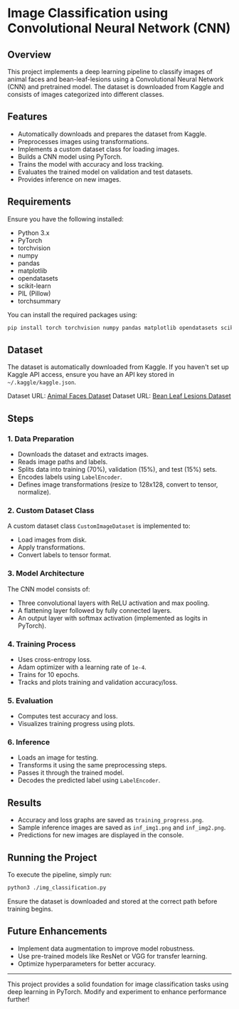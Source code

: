 # Image Classification using Convolutional Neural Network (CNN)

## Overview
This project implements a deep learning pipeline to classify images of animal faces and bean-leaf-lesions using a Convolutional Neural Network (CNN) and pretrained model. The dataset is downloaded from Kaggle and consists of images categorized into different classes.

## Features
- Automatically downloads and prepares the dataset from Kaggle.
- Preprocesses images using transformations.
- Implements a custom dataset class for loading images.
- Builds a CNN model using PyTorch.
- Trains the model with accuracy and loss tracking.
- Evaluates the trained model on validation and test datasets.
- Provides inference on new images.

## Requirements
Ensure you have the following installed:
- Python 3.x
- PyTorch
- torchvision
- numpy
- pandas
- matplotlib
- opendatasets
- scikit-learn
- PIL (Pillow)
- torchsummary

You can install the required packages using:
```bash
pip install torch torchvision numpy pandas matplotlib opendatasets scikit-learn pillow torchsummary
```

## Dataset
The dataset is automatically downloaded from Kaggle. If you haven't set up Kaggle API access, ensure you have an API key stored in `~/.kaggle/kaggle.json`.

Dataset URL: [Animal Faces Dataset](https://www.kaggle.com/datasets/andrewmvd/animal-faces)
Dataset URL: [Bean Leaf Lesions Dataset](https://www.kaggle.com/datasets/marquis03/bean-leaf-lesions-classification)

## Steps
### 1. Data Preparation
- Downloads the dataset and extracts images.
- Reads image paths and labels.
- Splits data into training (70%), validation (15%), and test (15%) sets.
- Encodes labels using `LabelEncoder`.
- Defines image transformations (resize to 128x128, convert to tensor, normalize).

### 2. Custom Dataset Class
A custom dataset class `CustomImageDataset` is implemented to:
- Load images from disk.
- Apply transformations.
- Convert labels to tensor format.

### 3. Model Architecture
The CNN model consists of:
- Three convolutional layers with ReLU activation and max pooling.
- A flattening layer followed by fully connected layers.
- An output layer with softmax activation (implemented as logits in PyTorch).

### 4. Training Process
- Uses cross-entropy loss.
- Adam optimizer with a learning rate of `1e-4`.
- Trains for 10 epochs.
- Tracks and plots training and validation accuracy/loss.

### 5. Evaluation
- Computes test accuracy and loss.
- Visualizes training progress using plots.

### 6. Inference
- Loads an image for testing.
- Transforms it using the same preprocessing steps.
- Passes it through the trained model.
- Decodes the predicted label using `LabelEncoder`.

## Results
- Accuracy and loss graphs are saved as `training_progress.png`.
- Sample inference images are saved as `inf_img1.png` and `inf_img2.png`.
- Predictions for new images are displayed in the console.

## Running the Project
To execute the pipeline, simply run:
```bash
python3 ./img_classification.py
```
Ensure the dataset is downloaded and stored at the correct path before training begins.

## Future Enhancements
- Implement data augmentation to improve model robustness.
- Use pre-trained models like ResNet or VGG for transfer learning.
- Optimize hyperparameters for better accuracy.

---
This project provides a solid foundation for image classification tasks using deep learning in PyTorch. 
Modify and experiment to enhance performance further!

